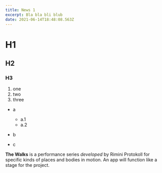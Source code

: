 ```yaml
---
title: News 1
excerpt: Bla bla bli blub
date: 2021-06-14T18:48:08.563Z
---
```

# H1

## H2

### H3

1. one
2. two
3. three

* a

  * a.1
  * a.2
* b
* c

**The Walks** is a performance series *developed* by Rimini Protokoll for specific kinds of places and bodies in motion. An app will function like a stage for the project.